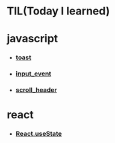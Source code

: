 **TIL(Today I learned)** 
=======
# __javascript__

* ### [toast][toastlink]

[toastlink]: https://github.com/ejisooo/TIL/blob/main/javascript/toast.md "Go toast"

* ### [input_event][inputeventlink]

[inputeventlink]: https://github.com/ejisooo/TIL/blob/main/javascript/input_event.md "Go input event"

* ### [scroll_header][scrollheaderlink]

[scrollheaderlink]: https://github.com/ejisooo/TIL/blob/main/javascript/scroll_header_link.md "Go scroll event"

# __react__
* ### [React.useState][React.useStatelink]

[React.useStatelink]: https://github.com/ejisooo/TIL/blob/main/react/React.useState.md "Go React.useState"
